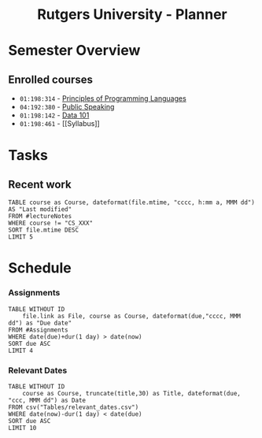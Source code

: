 <center> <h1>Rutgers University - Planner</h1> </center>


# Semester Overview

## Enrolled courses
- `01:198:314` - [Principles of Programming Languages](https://courses.cs.rutgers.edu/courses/314/classes/spring_2023_kremer/)
- `04:192:380` - [Public Speaking](https://rutgers.instructure.com/courses/214742)
- `01:198:142` - [Data 101](https://dev7796.github.io/data101_tutorial/)
- `01:198:461` - [[Syllabus]]

# Tasks
## Recent work
```dataview
TABLE course as Course, dateformat(file.mtime, "cccc, h:mm a, MMM dd") AS "Last modified"
FROM #lectureNotes
WHERE course != "CS_XXX"
SORT file.mtime DESC
LIMIT 5
```


# Schedule
### Assignments
```dataview
TABLE WITHOUT ID
	file.link as File, course as Course, dateformat(due,"cccc, MMM dd") as "Due date"
FROM #Assignments 
WHERE date(due)+dur(1 day) > date(now)
SORT due ASC
LIMIT 4
```




### Relevant Dates
```dataview
TABLE WITHOUT ID
	course as Course, truncate(title,30) as Title, dateformat(due, "ccc, MMM dd") as Date
FROM csv("Tables/relevant_dates.csv")
WHERE date(now)-dur(1 day) < date(due)
SORT due ASC
LIMIT 10
```

